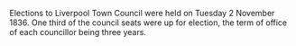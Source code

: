 Elections to Liverpool Town Council were held on Tuesday 2 November 1836. One third of the council seats were up for election, the term of office of each councillor being three years.
